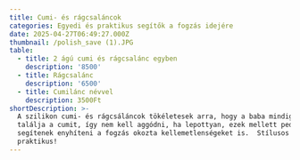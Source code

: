 ```yaml
---
title: Cumi- és rágcsaláncok
categories: Egyedi és praktikus segítők a fogzás idejére
date: 2025-04-27T06:49:27.000Z
thumbnail: /polish_save (1).JPG
table:
  - title: 2 ágú cumi és rágcsalánc egyben
    description: '8500'
  - title: Rágcsalánc
    description: '6500'
  - title: Cumilánc névvel
    description: 3500Ft
shortDescription: >-
  A szilikon cumi- és rágcsáláncok tökéletesek arra, hogy a baba mindig kéznél
  találja a cumit, így nem kell aggódni, ha lepottyan, ezek mellett pedig 
  segítenek enyhíteni a fogzás okozta kellemetlenségeket is.  Stílusos és
  praktikus!
---
```


